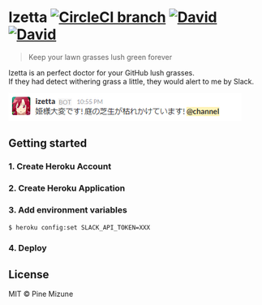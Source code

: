 # Izetta [![CircleCI branch](https://img.shields.io/circleci/project/github/pine/Izetta/master.svg?style=flat-square)](https://circleci.com/gh/pine/Izetta) [![David](https://img.shields.io/david/pine/Izetta.svg?style=flat-square)](https://david-dm.org/pine/Izetta) [![David](https://img.shields.io/david/dev/pine/Izetta.svg?style=flat-square)](https://david-dm.org/pine/Izetta)

> Keep your lawn grasses lush green forever

Izetta is an perfect doctor for your GitHub lush grasses.<br>
If they had detect withering grass a little, they would alert to me by Slack.

![](screenshot.png)

## Getting started
### 1. Create Heroku Account
### 2. Create Heroku Application
### 3. Add environment variables

```
$ heroku config:set SLACK_API_TOKEN=XXX
```

### 4. Deploy

## License
MIT &copy; Pine Mizune
